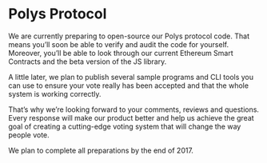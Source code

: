 # Polys Protocol

We are currently preparing to open-source our Polys protocol code. That means you’ll soon be able to verify and audit the code for yourself. Moreover, you’ll be able to look through our current Ethereum Smart Contracts and the beta version of the JS library.

A little later, we plan to publish several sample programs and CLI tools you can use to ensure your vote really has been accepted and that the whole system is working correctly.

That’s why we’re looking forward to your comments, reviews and questions. Every response will make our product better and help us achieve the great goal of creating a cutting-edge voting system that will change the way people vote.

We plan to complete all preparations by the end of 2017.
